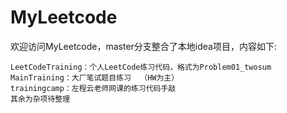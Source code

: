# MyLeetcode
欢迎访问MyLeetcode，master分支整合了本地idea项目，内容如下:  

    LeetCodeTraining：个人LeetCode练习代码，格式为Problem01_twosum  
    MainTraining：大厂笔试题目练习  （HW为主）
    trainingcamp：左程云老师网课的练习代码手敲  
    其余为杂项待整理  

